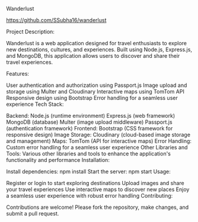 Wanderlust

https://github.com/SSubha16/wanderlust

Project Description:

Wanderlust is a web application designed for travel enthusiasts to explore new destinations, cultures, and experiences. Built using Node.js, Express.js, and MongoDB, this application allows users to discover and share their travel experiences.

Features:

User authentication and authorization using Passport.js
Image upload and storage using Multer and Cloudinary
Interactive maps using TomTom API
Responsive design using Bootstrap
Error handling for a seamless user experience
Tech Stack:

Backend:
Node.js (runtime environment)
Express.js (web framework)
MongoDB (database)
Multer (image upload middleware)
Passport.js (authentication framework)
Frontend:
Bootstrap (CSS framework for responsive design)
Image Storage:
Cloudinary (cloud-based image storage and management)
Maps:
TomTom (API for interactive maps)
Error Handling:
Custom error handling for a seamless user experience
Other Libraries and Tools:
Various other libraries and tools to enhance the application's functionality and performance
Installation:


Install dependencies: npm install
Start the server: npm start
Usage:

Register or login to start exploring destinations
Upload images and share your travel experiences
Use interactive maps to discover new places
Enjoy a seamless user experience with robust error handling
Contributing:

Contributions are welcome! Please fork the repository, make changes, and submit a pull request.




